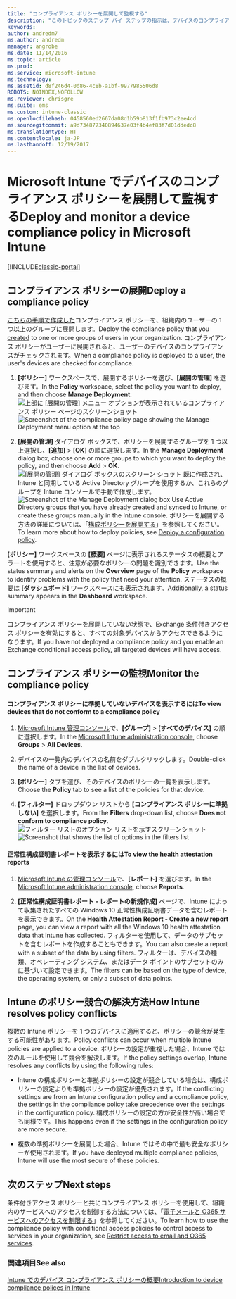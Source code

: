 ```yaml
---
title: "コンプライアンス ポリシーを展開して監視する"
description: "このトピックのステップ バイ ステップの指示は、デバイスのコンプライアンス ポリシーを展開して監視するために使用します。"
keywords: 
author: andredm7
ms.author: andredm
manager: angrobe
ms.date: 11/14/2016
ms.topic: article
ms.prod: 
ms.service: microsoft-intune
ms.technology: 
ms.assetid: d8f246d4-0d86-4c8b-a1bf-9977985506d8
ROBOTS: NOINDEX,NOFOLLOW
ms.reviewer: chrisgre
ms.suite: ems
ms.custom: intune-classic
ms.openlocfilehash: 0458560ed2667da08d1b59b813f1fb973c2ee4cd
ms.sourcegitcommit: a9d734877340894637e03f4b4ef83f7d01ddedc8
ms.translationtype: HT
ms.contentlocale: ja-JP
ms.lasthandoff: 12/19/2017
---
```

# <a name="deploy-and-monitor-a-device-compliance-policy-in-microsoft-intune"></a><span data-ttu-id="e77ff-103">Microsoft Intune でデバイスのコンプライアンス ポリシーを展開して監視する</span><span class="sxs-lookup"><span data-stu-id="e77ff-103">Deploy and monitor a device compliance policy in Microsoft Intune</span></span>

[!INCLUDE[classic-portal](../includes/classic-portal.md)]

## <a name="deploy-a-compliance-policy"></a><span data-ttu-id="e77ff-104">コンプライアンス ポリシーの展開</span><span class="sxs-lookup"><span data-stu-id="e77ff-104">Deploy a compliance policy</span></span>
<span data-ttu-id="e77ff-105">[こちらの手順で作成した](create-a-device-compliance-policy-in-microsoft-intune.md)コンプライアンス ポリシーを、組織内のユーザーの 1 つ以上のグループに展開します。</span><span class="sxs-lookup"><span data-stu-id="e77ff-105">Deploy the compliance policy that you [created](create-a-device-compliance-policy-in-microsoft-intune.md) to one or more groups of users in your organization.</span></span> <span data-ttu-id="e77ff-106">コンプライアンス ポリシーがユーザーに展開されると、ユーザーのデバイスのコンプライアンスがチェックされます。</span><span class="sxs-lookup"><span data-stu-id="e77ff-106">When a compliance policy is deployed to a user, the user's devices are checked for compliance.</span></span>

1.  <span data-ttu-id="e77ff-107">**[ポリシー]** ワークスペースで、展開するポリシーを選び、**[展開の管理]** を選びます。</span><span class="sxs-lookup"><span data-stu-id="e77ff-107">In the **Policy** workspace, select the policy you want to deploy, and then choose **Manage Deployment**.</span></span>
<span data-ttu-id="e77ff-108">![上部に [展開の管理] メニュー オプションが表示されているコンプライアンス ポリシー ページのスクリーンショット](./media/intune-sa-3c-deploy-compliance-policy2.png)</span><span class="sxs-lookup"><span data-stu-id="e77ff-108">![Screenshot of the compliance policy page showing the Manage Deployment menu option at the top](./media/intune-sa-3c-deploy-compliance-policy2.png)</span></span>

2.  <span data-ttu-id="e77ff-109">**[展開の管理]** ダイアログ ボックスで、ポリシーを展開するグループを 1 つ以上選択し、**[追加]** > **[OK]** の順に選択します。</span><span class="sxs-lookup"><span data-stu-id="e77ff-109">In the **Manage Deployment** dialog box, choose one or more groups to which you want to deploy the policy, and then choose **Add** > **OK**.</span></span>
<span data-ttu-id="e77ff-110">![[展開の管理] ダイアログ ボックスのスクリーン ショット](./media/intune-sa-3d-deploy-compliance-policy3-Manage.png) 既に作成され、Intune と同期している Active Directory グループを使用するか、これらのグループを Intune コンソールで手動で作成します。</span><span class="sxs-lookup"><span data-stu-id="e77ff-110">![Screenshot of the Manage Deployment dialog box](./media/intune-sa-3d-deploy-compliance-policy3-Manage.png) Use Active Directory groups that you have already created and synced to Intune, or create these groups manually in the Intune console.</span></span> <span data-ttu-id="e77ff-111">ポリシーを展開する方法の詳細については、「[構成ポリシーを展開する](manage-settings-and-features-on-your-devices-with-microsoft-intune-policies.md)」を参照してください。</span><span class="sxs-lookup"><span data-stu-id="e77ff-111">To learn more about how to deploy policies, see [Deploy a configuration policy](manage-settings-and-features-on-your-devices-with-microsoft-intune-policies.md).</span></span>

<span data-ttu-id="e77ff-112">**[ポリシー]** ワークスペースの **[概要]** ページに表示されるステータスの概要とアラートを使用すると、注意が必要なポリシーの問題を識別できます。</span><span class="sxs-lookup"><span data-stu-id="e77ff-112">Use the status summary and alerts on the **Overview** page of the **Policy** workspace to identify problems with the policy that need your attention.</span></span> <span data-ttu-id="e77ff-113">ステータスの概要は **[ダッシュボード]** ワークスペースにも表示されます。</span><span class="sxs-lookup"><span data-stu-id="e77ff-113">Additionally, a status summary appears in the **Dashboard** workspace.</span></span>

> [!IMPORTANT]
> <span data-ttu-id="e77ff-114">コンプライアンス ポリシーを展開していない状態で、Exchange 条件付きアクセス ポリシーを有効にすると、すべての対象デバイスからアクセスできるようになります。</span><span class="sxs-lookup"><span data-stu-id="e77ff-114">If you have not deployed a compliance policy and you enable an Exchange conditional access policy, all targeted devices will have access.</span></span>

## <a name="monitor-the-compliance-policy"></a><span data-ttu-id="e77ff-115">コンプライアンス ポリシーの監視</span><span class="sxs-lookup"><span data-stu-id="e77ff-115">Monitor the compliance policy</span></span>

#### <a name="to-view-devices-that-do-not-conform-to-a-compliance-policy"></a><span data-ttu-id="e77ff-116">コンプライアンス ポリシーに準拠していないデバイスを表示するには</span><span class="sxs-lookup"><span data-stu-id="e77ff-116">To view devices that do not conform to a compliance policy</span></span>

1.  <span data-ttu-id="e77ff-117">[Microsoft Intune 管理コンソール](https://manage.microsoft.com)で、**[グループ]** > **[すべてのデバイス]** の順に選択します。</span><span class="sxs-lookup"><span data-stu-id="e77ff-117">In the [Microsoft Intune administration console](https://manage.microsoft.com), choose **Groups** > **All Devices**.</span></span>

2.  <span data-ttu-id="e77ff-118">デバイスの一覧内のデバイスの名前をダブルクリックします。</span><span class="sxs-lookup"><span data-stu-id="e77ff-118">Double-click the name of a device in the list of devices.</span></span>

3.  <span data-ttu-id="e77ff-119">**[ポリシー]** タブを選び、そのデバイスのポリシーの一覧を表示します。</span><span class="sxs-lookup"><span data-stu-id="e77ff-119">Choose the **Policy** tab to see a list of the policies for that device.</span></span>

4.  <span data-ttu-id="e77ff-120">**[フィルター]** ドロップダウン リストから **[コンプライアンス ポリシーに準拠しない]** を選択します。</span><span class="sxs-lookup"><span data-stu-id="e77ff-120">From the **Filters** drop-down list, choose **Does not conform to compliance policy**.</span></span>
<span data-ttu-id="e77ff-121">![フィルター リストのオプション リストを示すスクリーンショット](./media/intune-sa-3e-view-device-noncompliance.png)</span><span class="sxs-lookup"><span data-stu-id="e77ff-121">![Screenshot that shows the list of options in the filters list](./media/intune-sa-3e-view-device-noncompliance.png)</span></span>

#### <a name="to-view-the-health-attestation-reports"></a><span data-ttu-id="e77ff-122">正常性構成証明書レポートを表示するには</span><span class="sxs-lookup"><span data-stu-id="e77ff-122">To view the health attestation reports</span></span>

1.  <span data-ttu-id="e77ff-123">[Microsoft Intune の管理コンソール](https://manage.microsoft.com)で、**[レポート]** を選びます。</span><span class="sxs-lookup"><span data-stu-id="e77ff-123">In the [Microsoft Intune administration console](https://manage.microsoft.com), choose **Reports**.</span></span>

2.  <span data-ttu-id="e77ff-124">**[正常性構成証明書レポート - レポートの新規作成]** ページで、Intune によって収集されたすべての Windows 10 正常性構成証明書データを含むレポートを表示できます。</span><span class="sxs-lookup"><span data-stu-id="e77ff-124">On the **Health Attestation Report - Create a new report** page, you can view a report with all the Windows 10 health attestation data that Intune has collected.</span></span> <span data-ttu-id="e77ff-125">フィルターを使用して、データのサブセットを含むレポートを作成することもできます。</span><span class="sxs-lookup"><span data-stu-id="e77ff-125">You can also create a report with a subset of the data by using filters.</span></span> <span data-ttu-id="e77ff-126">フィルターは、デバイスの種類、オペレーティング システム、またはデータ ポイントのサブセットのみに基づいて設定できます。</span><span class="sxs-lookup"><span data-stu-id="e77ff-126">The filters can be based on the type of device, the operating system, or only a subset of data points.</span></span>

## <a name="how-intune-resolves-policy-conflicts"></a><span data-ttu-id="e77ff-127">Intune のポリシー競合の解決方法</span><span class="sxs-lookup"><span data-stu-id="e77ff-127">How Intune resolves policy conflicts</span></span>
<span data-ttu-id="e77ff-128">複数の Intune ポリシーを 1 つのデバイスに適用すると、ポリシーの競合が発生する可能性があります。</span><span class="sxs-lookup"><span data-stu-id="e77ff-128">Policy conflicts can occur when multiple Intune policies are applied to a device.</span></span> <span data-ttu-id="e77ff-129">ポリシーの設定が重複した場合、Intune では次のルールを使用して競合を解決します。</span><span class="sxs-lookup"><span data-stu-id="e77ff-129">If the policy settings overlap, Intune resolves any conflicts by using the following rules:</span></span>

-   <span data-ttu-id="e77ff-130">Intune の構成ポリシーと準拠ポリシーの設定が競合している場合は、構成ポリシーの設定よりも準拠ポリシーの設定が優先されます。</span><span class="sxs-lookup"><span data-stu-id="e77ff-130">If the conflicting settings are from an Intune configuration policy and a compliance policy, the settings in the compliance policy take precedence over the settings in the configuration policy.</span></span> <span data-ttu-id="e77ff-131">構成ポリシーの設定の方が安全性が高い場合でも同様です。</span><span class="sxs-lookup"><span data-stu-id="e77ff-131">This happens even if the settings in the configuration policy are more secure.</span></span>

-   <span data-ttu-id="e77ff-132">複数の準拠ポリシーを展開した場合、Intune ではその中で最も安全なポリシーが使用されます。</span><span class="sxs-lookup"><span data-stu-id="e77ff-132">If you have deployed multiple compliance policies, Intune will use the most secure of these policies.</span></span>

## <a name="next-steps"></a><span data-ttu-id="e77ff-133">次のステップ</span><span class="sxs-lookup"><span data-stu-id="e77ff-133">Next steps</span></span>
<span data-ttu-id="e77ff-134">条件付きアクセス ポリシーと共にコンプライアンス ポリシーを使用して、組織内のサービスへのアクセスを制御する方法については、「[電子メールと O365 サービスへのアクセスを制限する](restrict-access-to-email-and-o365-services-with-microsoft-intune.md)」を参照してください。</span><span class="sxs-lookup"><span data-stu-id="e77ff-134">To learn how to use the compliance policy with conditional access policies to control access to services in your organization, see [Restrict access to email and O365 services](restrict-access-to-email-and-o365-services-with-microsoft-intune.md).</span></span>


### <a name="see-also"></a><span data-ttu-id="e77ff-135">関連項目</span><span class="sxs-lookup"><span data-stu-id="e77ff-135">See also</span></span>
[<span data-ttu-id="e77ff-136">Intune でのデバイス コンプライアンス ポリシーの概要</span><span class="sxs-lookup"><span data-stu-id="e77ff-136">Introduction to device compliance polices in Intune</span></span>](introduction-to-device-compliance-policies-in-microsoft-intune.md)
